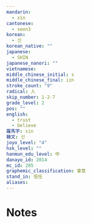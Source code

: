 ```yaml
---
mandarin:
  - xìn
cantonese:
  - seon3
korean:
  - 신
korean_native: ""
japanese:
  - SHIN
japanese_nanori: ""
vietnamese:
middle_chinese_initial: s
middle_chinese_final: iɪn
stroke_count: "9"
radical: 人
skip_number: 1-2-7
grade_level: 2
pos: ""
english:
  - trust
  - believe
羅馬字: sin
韓文: 신
joyo_level: "4"
hsk_level: ""
hanmun_edu_level: 中
danayo_id: 2014
mc_id: 205
graphemic_classification: 會意
stand_in: 信任
aliases:
---
```


# Notes
